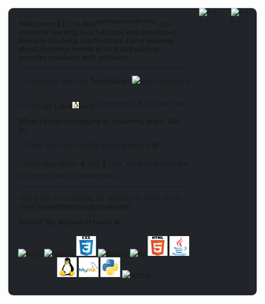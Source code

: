 <div style="background-color: #21252a; border-radius: 10px; border-none; display: flex; justify-content: space-between;">
  <div style="width: 70%; padding: 20px; text-align: left;">
    <strong>Hello there 👋🏾, I'm Athi <sup>(pronounced Ah-tee)</sup>. I'm currently working as a fullstack web developer, based in Gauteng, South Africa. I love learning about the latest trends in tech and solving complex problems with software.</strong>
    <hr>
    <p>I'm currently learning <strong>TypesScript </strong><img height="13" src="https://www.vectorlogo.zone/logos/typescriptlang/typescriptlang-icon.svg"> and enjoying it ^_^</p>
    <p>I'm a huge <strong>Linux</strong><img height="13" src="https://raw.githubusercontent.com/devicons/devicon/master/icons/linux/linux-original.svg">nerd<sup>I use Arch btw. JK I'm team Fedora</sup></p></p>
    <strong>When I'm not debugging or spawning bugs I like to:</strong>
    <p>- Tinker with high fidelity audio products 🎛️</p>
    <p>- I also play chess ♟️ and 🎱 pool, I'm bad at both but still enjoy playing nonetheless.</p>
    <hr>
    <p>Thank you for stopping by, feel free to send me an email <strong> <a href="mailto:hlubiathenkosi@gmail.com">hlubiathenkosi@gmail.com</a></strong></p>
    <strong>Behold! My arsenal of tools! 🛠️:</strong>
    <p style="text-align: center;">
      <a href="https://www.gnu.org/software/bash/" target="_blank" rel="noreferrer"><img src="https://www.vectorlogo.zone/logos/gnu_bash/gnu_bash-icon.svg" alt="bash" width="40" height="40"/></a>
      <a href="https://www.chartjs.org" target="_blank" rel="noreferrer"><img src="https://www.chartjs.org/media/logo-title.svg" alt="chartjs" width="40" height="40"/></a>
      <a href="https://www.w3schools.com/css/" target="_blank" rel="noreferrer"><img src="https://raw.githubusercontent.com/devicons/devicon/master/icons/css3/css3-original-wordmark.svg" alt="css3" width="40" height="40"/></a>
      <a href="https://www.djangoproject.com/" target="_blank" rel="noreferrer"><img src="https://cdn.worldvectorlogo.com/logos/django.svg" alt="django" width="40" height="40"/></a>
      <a href="https://git-scm.com/" target="_blank" rel="noreferrer"><img src="https://www.vectorlogo.zone/logos/git-scm/git-scm-icon.svg" alt="git" width="40" height="40"/></a>
      <a href="https://www.w3.org/html/" target="_blank" rel="noreferrer"><img src="https://raw.githubusercontent.com/devicons/devicon/master/icons/html5/html5-original-wordmark.svg" alt="html5" width="40" height="40"/></a>
      <a href="https://www.java.com" target="_blank" rel="noreferrer"><img src="https://raw.githubusercontent.com/devicons/devicon/master/icons/java/java-original.svg" alt="java" width="40" height="40"/></a>
      <a href="https://www.linux.org/" target="_blank" rel="noreferrer"><img src="https://raw.githubusercontent.com/devicons/devicon/master/icons/linux/linux-original.svg" alt="linux" width="40" height="40"/></a>
      <a href="https://www.mysql.com/" target="_blank" rel="noreferrer"><img src="https://raw.githubusercontent.com/devicons/devicon/master/icons/mysql/mysql-original-wordmark.svg" alt="mysql" width="40" height="40"/></a>
      <a href="https://www.python.org" target="_blank" rel="noreferrer"><img src="https://raw.githubusercontent.com/devicons/devicon/master/icons/python/python-original.svg" alt="python" width="40" height="40"/></a>
      <a href="https://spring.io/" target="_blank" rel="noreferrer"><img src="https://www.vectorlogo.zone/logos/springio/springio-icon.svg" alt="spring" width="40" height="40"/></a>
    </p>
  </div>
  <hr>
  <div style="display: flex; justify-content: space-between;">
  <img src="https://github-readme-stats.vercel.app/api/top-langs?username=a-t-h-i&show_icons=true&locale=en&layout=compact" alt="a-t-h-i" style="width: 45%;"/>
  <img src="https://github-readme-stats.vercel.app/api?username=a-t-h-i&show_icons=true&locale=en" alt="a-t-h-i" style="width: 45%;"/>
</div>
</div>


